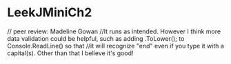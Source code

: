 # LeekJMiniCh2
// peer review: Madeline Gowan
//It runs as intended. However I think more data validation could be helpful, such as adding .ToLower(); to Console.ReadLine() so that
//it will recognize "end" even if you type it with a capital(s). Other than that I believe it's good!
